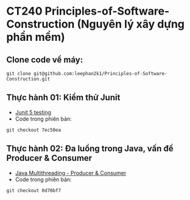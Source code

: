 # CT240 Principles-of-Software-Construction (Nguyên lý xây dựng phần mềm)

## Clone code về máy:
```
git clone git@github.com:leephan2k1/Principles-of-Software-Construction.git
```
## Thực hành 01: Kiểm thử Junit
* [Junit 5 testing](https://github.com/leephan2k1/Principles-of-Software-Construction/tree/main/learn-junit)
* Code trong phiên bản:
```
git checkout 7ec50ea
```
## Thực hành 02: Đa luồng trong Java, vấn đề Producer & Consumer
* [Java Multithreading - Producer & Consumer](https://github.com/leephan2k1/Principles-of-Software-Construction/tree/main/java-multithreading)
* Code trong phiên bản:
```
git checkout 0d70bf7
```
